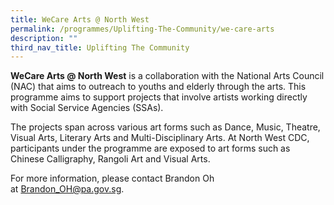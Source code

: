 ```yaml
---
title: WeCare Arts @ North West
permalink: /programmes/Uplifting-The-Community/we-care-arts
description: ""
third_nav_title: Uplifting The Community
---
```

**WeCare Arts @ North West** is a collaboration with the National Arts Council (NAC) that aims to outreach to youths and elderly through the arts. This programme aims to support projects that involve artists working directly with Social Service Agencies (SSAs).  
  
The projects span across various art forms such as Dance, Music, Theatre, Visual Arts, Literary Arts and Multi-Disciplinary Arts. At North West CDC, participants under the programme are exposed to art forms such as Chinese Calligraphy, Rangoli Art and Visual Arts.  
  
For more information, please contact Brandon Oh at [Brandon\_OH@pa.gov.sg](mailto:Brandon_OH@pa.gov.sg?subject=WeCare%20Arts%20@%20North%20West).